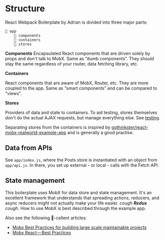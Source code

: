 # Structure

React Webpack Boilerplate by Adrian is divided into three major parts:


```
📁 app
    📁 components
    📁 containers
    📁 stores
```

**Components** Encapsulated React components that are driven solely by props and don't talk to MobX. Same as “dumb components”. They should stay the same regardless of your router, data fetching library, etc.

**Containers**

React components that are aware of MobX, Router, etc. They are more coupled to the app. Same as “smart components” and can be compared to "views".

**Stores**

Providers of data and state to containers. To aid testing, stores themselves don't do the actual AJAX requests, but manage everything else. See [testing](testing.md).

Separating stores from the containers is inspired by [gothinkster/react-mobx-realworld-example-app](https://github.com/gothinkster/react-mobx-realworld-example-app/tree/master/src) and is generally a good practise.

## Data from APIs

See `app/index.js`, where the Posts store is instantiated with an object from `app/api.js`. In there, you set up external - or local - calls with the Fetch API.

## State management

This boilerplate uses MobX for data store and state management. It's an excellent framework that understands that spreading actions, reducers, and async reducers might not actually make your life easier. *cough* ***Redux*** *cough*. How to use MobX is best described through the example app.

Also see the following 🥚-cellent articles:

* [Mobx Best Practices for building large scale maintainable projects](https://mobx.js.org/best/)
* [Mobx React — Best Practices](https://medium.com/dailyjs/mobx-react-best-practices-17e01cec4140)
